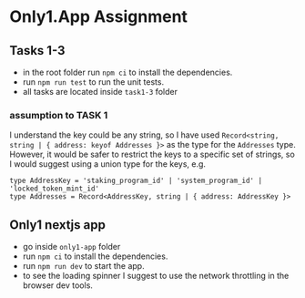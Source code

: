 # Only1.App Assignment

## Tasks 1-3

* in the root folder run `npm ci` to install the dependencies.
* run `npm run test` to run the unit tests.
* all tasks are located inside `task1-3` folder

### assumption to TASK 1 
I understand the key could be any string, so I have used `Record<string, string | { address: keyof Addresses }>` as the type for the `Addresses` type. 
However, it would be safer to restrict the keys to a specific set of strings, so I would suggest using a union type for the keys, e.g. 
```
type AddressKey = 'staking_program_id' | 'system_program_id' | 'locked_token_mint_id'
type Addresses = Record<AddressKey, string | { address: AddressKey }>
```

## Only1 nextjs app

* go inside `only1-app` folder 
* run `npm ci` to install the dependencies.
* run `npm run dev` to start the app.
* to see the loading spinner I suggest to use the network throttling in the browser dev tools.